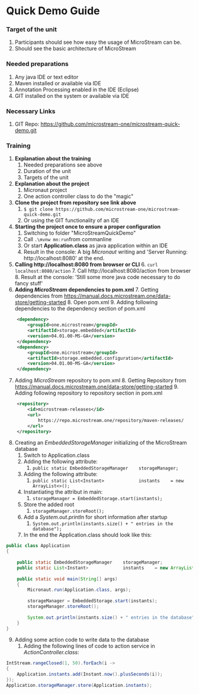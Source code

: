 <h1>Quick Demo Guide</h1>

<h3>Target of the unit</h3>

1. Participants should see how easy the usage of MicroStream can be.
2. Should see the basic architecture of MicroStream

<h3>Needed preparations</h3>

1. Any java IDE or text editor
2. Maven installed or available via IDE
3. Annotation Processing enabled in the IDE (Eclipse)
4. GIT installed on the system or available via IDE

<h3>Necessary Links</h3>

1. GIT Repo: https://github.com/microstream-one/microstream-quick-demo.git

<h3>Training</h3>

1. <strong>Explanation about the training</strong>
	1. Needed preparations see above
	2. Duration of the unit
	3. Targets of the unit
2. <strong>Explanation about the project</strong>
	1. Micronaut project
	2. One action controller class to do the "magic"
3. <strong>Clone the project from repository see link above</strong>
	1. `$ git clone https://github.com/microstream-one/microstream-quick-demo.git`
	2. Or using the GIT functionality of an IDE
4. <strong>Starting the project once to ensure a proper configuration</strong>
	1. Switching to folder "MicroStreamQuickDemo"
	2. Call `.\mvnw mn:run`from commanline
	3. Or start **Application.class** as java application within an IDE
	4. Result in the console: A big *Micronaut* writing and 'Server Running: http://localhost:8080' at the end.
5. <strong>Calling http://localhost:8080 from browser or CLI</strong>
	6. `curl localhost:8080/action`
	7. Call http://localhost:8080/action from browser
	8. Result at the console: 'Still some more java code necessary to do fancy stuff'
6. <strong>Adding *MicroStream* dependencies to pom.xml</strong>
	7. Getting dependencies from https://manual.docs.microstream.one/data-store/getting-started
	8. Open pom.xml
	9. Adding following dependencies to the dependency section of pom.xml

```xml
	<dependency>
		<groupId>one.microstream</groupId>
		<artifactId>storage.embedded</artifactId>
		<version>04.01.00-MS-GA</version>
	</dependency>
	<dependency>
		<groupId>one.microstream</groupId>
		<artifactId>storage.embedded.configuration</artifactId>
		<version>04.01.00-MS-GA</version>
	</dependency>
```
7. Adding *MicroStream* repository to pom.xml
	8. Getting Repository from https://manual.docs.microstream.one/data-store/getting-started
	9. Adding following repository to repository section in pom.xml

```xml
	<repository>
		<id>microstream-releases</id>
		<url>
			https://repo.microstream.one/repository/maven-releases/
		</url>
	</repository>
``` 
8. Creating an *EmbeddedStorageManager* initializing of the MicroStream database
	1. Switch to Application.class
	2. Adding the following attribute: 
		1. `public static EmbeddedStorageManager	storageManager;`
	3. Adding the following attribute: 
		1. `public static List<Instant>				instants	= new ArrayList<>();`
	4. Instantiating the attribut in main: 
		1. `storageManager = EmbeddedStorage.start(instants);`
	5. Store the added root
		1. `storageManager.storeRoot();`
	6. Add a *System.out.println* for short information after startup
		1. `System.out.println(instants.size() + " entries in the database");` 
	7. In the end the Application.class should look like this:

```java
public class Application
{
	
	public static EmbeddedStorageManager	storageManager;
	public static List<Instant>				instants	= new ArrayList<>();
	
	public static void main(String[] args)
	{
		Micronaut.run(Application.class, args);
		
		storageManager = EmbeddedStorage.start(instants);
		storageManager.storeRoot();
		
		System.out.println(instants.size() + " entries in the database");
	}
}
```

9. Adding some action code to write data to the database
	1.  Adding the following lines of code to action service in *ActionController.class*:
```java
IntStream.rangeClosed(1, 50).forEach(i ->
{
	Application.instants.add(Instant.now().plusSeconds(i));
});	
Application.storageManager.store(Application.instants);
```
